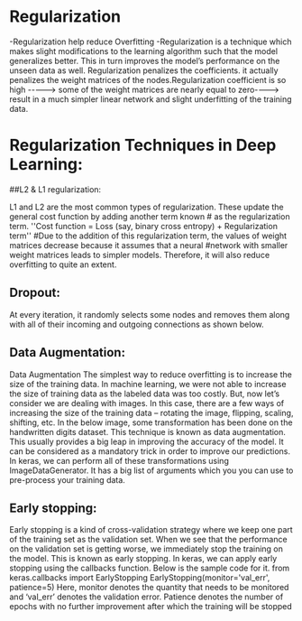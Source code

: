
# Regularization 

-Regularization help reduce Overfitting
-Regularization is a technique which makes slight modifications to the learning algorithm such that the model generalizes better. This in turn 
improves the model’s performance on the unseen data as well. Regularization penalizes the coefficients. it actually penalizes the weight matrices 
of the nodes.Regularization coefficient is so high -----> some of the weight matrices are nearly equal to zero----> result in a much simpler 
linear network and slight underfitting of the training data.

#  Regularization Techniques in Deep Learning: 
##L2 & L1 regularization: 

L1 and L2 are the most common types of regularization. These update the general cost function by adding another term known
                        # as the regularization term. ''Cost function = Loss (say, binary cross entropy) + Regularization term''
                        #Due to the addition of this regularization term, the values of weight matrices decrease because it assumes that a neural 
                        #network with smaller weight matrices leads to simpler models. Therefore, it will also reduce overfitting to quite an extent. 
## Dropout: 
At every iteration, it randomly selects some nodes and removes them along with all of their incoming and outgoing connections as shown below. 
## Data Augmentation: 
Data Augmentation The simplest way to reduce overfitting is to increase the size of the training data. In machine learning, we were not able to increase the size of training data as the labeled data was too costly. But, now let’s consider we are dealing with images. In this case, there are a few ways of increasing the size of the training data – rotating the image, flipping, scaling, shifting, etc. In the below image, some transformation has been done on the handwritten digits dataset. This technique is known as data augmentation. This usually provides a big leap in improving the accuracy of the model. It can be considered as a mandatory trick in order to improve our predictions. In keras, we can perform all of these transformations using ImageDataGenerator. It has a big list of arguments which you you can use to pre-process your training data. 

## Early stopping: 
Early stopping is a kind of cross-validation strategy where we keep one part of the training set as the validation set. When we see that the performance on the validation set is getting worse, we immediately stop the training on the model. This is known as early stopping. In keras, we can apply early stopping using the callbacks function. Below is the sample code for it.
 from keras.callbacks import EarlyStopping
 EarlyStopping(monitor='val_err', patience=5)
 Here, monitor denotes the quantity that needs to be monitored and ‘val_err’ denotes the validation error.
 Patience denotes the number of epochs with no further improvement after which the training will be stopped
